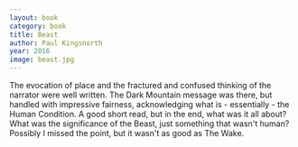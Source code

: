```yaml
---
layout: book
category: book
title: Beast
author: Paul Kingsnorth
year: 2016
image: beast.jpg
---
```

The evocation of place and the fractured and confused thinking of the narrator were well written.  The Dark Mountain message was there, but handled with  impressive fairness, acknowledging what is - essentially - the Human Condition.  A good short read, but in the end, what was it all about? What was the significance of the Beast, just something that wasn't human? Possibly I missed the point, but it wasn't as good as The Wake.
